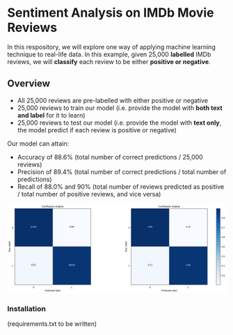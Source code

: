 # Sentiment Analysis on IMDb Movie Reviews

In this respository, we will explore one way of applying machine learning technique to real-life data.
In this example, given 25,000 **labelled** IMDb reviews, we will **classify** each review to be either **positive or negative**.

## Overview

- All 25,000 reviews are pre-labelled with either positive or negative
- 25,000 reviews to train our model (i.e. provide the model with **both text and label** for it to learn)
- 25,000 reviews to test our model (i.e. provide the model with **text only**, the model predict if each review is positive or negative)

Our model can attain:
  - Accuracy of 88.6% (total number of correct predictions / 25,000 reviews)
  - Precision of 89.4% (total number of correct predictions / total number of predictions)
  - Recall of 88.0% and 90% (total number of reviews predicted as positive /  total number of positive reviews, and vice versa)

![alt text](https://github.com/ng-kode/Imdb-reviews-sentiment-analysis/blob/master/result_cm "Result Confusion Matrix")

### Installation

(requirements.txt to be written)
